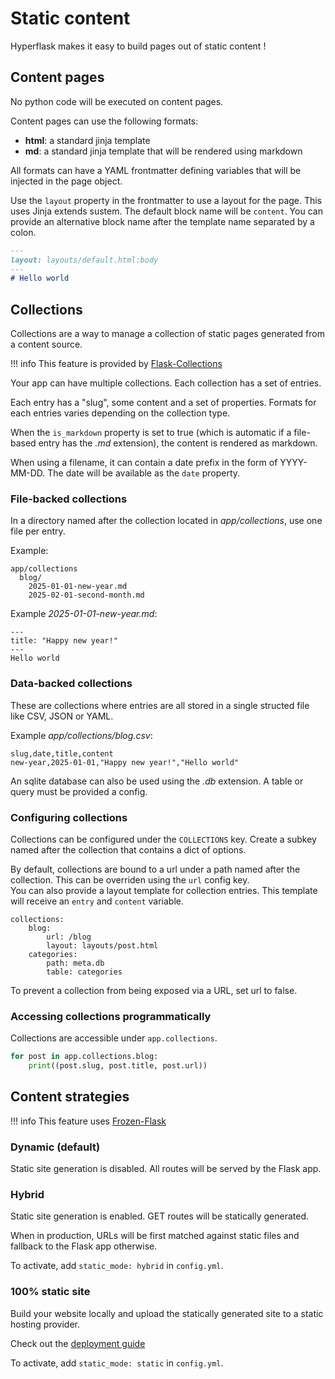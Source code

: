 # Static content

Hyperflask makes it easy to build pages out of static content !

## Content pages

No python code will be executed on content pages.

Content pages can use the following formats:

- **html**: a standard jinja template
- **md**: a standard jinja template that will be rendered using markdown

All formats can have a YAML frontmatter defining variables that will be injected in the page object.

Use the `layout` property in the frontmatter to use a layout for the page. This uses Jinja extends sustem. The default block name will be `content`. You can provide an alternative block name after the template name separated by a colon.

```md
---
layout: layouts/default.html:body
---
# Hello world
```

## Collections

Collections are a way to manage a collection of static pages generated from a content source.

!!! info
    This feature is provided by [Flask-Collections](https://github.com/hyperflask/flask-collections)

Your app can have multiple collections. Each collection has a set of entries.

Each entry has a "slug", some content and a set of properties. Formats for each entries varies depending on the collection type.

When the `is_markdown` property is set to true (which is automatic if a file-based entry has the *.md* extension), the content is rendered as markdown.

When using a filename, it can contain a date prefix in the form of YYYY-MM-DD. The date will be available as the `date` property.

### File-backed collections

In a directory named after the collection located in *app/collections*, use one file per entry.

Example:

```
app/collections
  blog/
    2025-01-01-new-year.md
    2025-02-01-second-month.md
```

Example *2025-01-01-new-year.md*:

```
---
title: "Happy new year!"
---
Hello world
```

### Data-backed collections

These are collections where entries are all stored in a single structed file like CSV, JSON or YAML.

Example *app/collections/blog.csv*:

```
slug,date,title,content
new-year,2025-01-01,"Happy new year!","Hello world"
```

An sqlite database can also be used using the *.db* extension. A table or query must be provided a config.

### Configuring collections

Collections can be configured under the `COLLECTIONS` key. Create a subkey named after the collection that contains a dict of options.

By default, collections are bound to a url under a path named after the collection. This can be overriden using the `url` config key.  
You can also provide a layout template for collection entries. This template will receive an `entry` and `content` variable.

```
collections:
    blog:
        url: /blog
        layout: layouts/post.html
    categories:
        path: meta.db
        table: categories
```

To prevent a collection from being exposed via a URL, set url to false.

### Accessing collections programmatically

Collections are accessible under `app.collections`.

```py
for post in app.collections.blog:
    print((post.slug, post.title, post.url))
```

## Content strategies

!!! info
    This feature uses [Frozen-Flask](https://frozen-flask.readthedocs.io/en/latest/)

### Dynamic (default)

Static site generation is disabled. All routes will be served by the Flask app.

### Hybrid

Static site generation is enabled. GET routes will be statically generated. 

When in production, URLs will be first matched against static files and fallback to the Flask app otherwise.

To activate, add `static_mode: hybrid` in `config.yml`.

### 100% static site

Build your website locally and upload the statically generated site to a static hosting provider.

Check out the [deployment guide](/guides/deploy#static-site-generation)

To activate, add `static_mode: static` in `config.yml`.